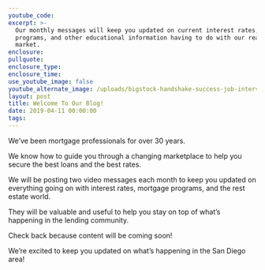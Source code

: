 ```yaml
---
youtube_code:
excerpt: >-
  Our monthly messages will keep you updated on current interest rates, mortgage
  programs, and other educational information having to do with our real estate
  market.
enclosure:
pullquote:
enclosure_type:
enclosure_time:
use_youtube_image: false
youtube_alternate_image: /uploads/bigstock-handshake-success-job-intervie-254790886.jpg
layout: post
title: Welcome To Our Blog!
date: 2019-04-11 00:00:00
tags:
---
```


We’ve been mortgage professionals for over 30 years.

We know how to guide you through a changing marketplace to help you secure the best loans and the best rates.

We will be posting two video messages each month to keep you updated on everything going on with interest rates, mortgage programs, and the rest estate world.  

They will be valuable and useful to help you stay on top of what’s happening in the lending community.

Check back because content will be coming soon!

We’re excited to keep you updated on what’s happening in the San Diego area!